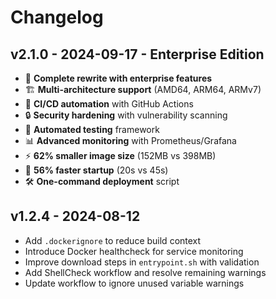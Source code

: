 # Changelog

## v2.1.0 - 2024-09-17 - Enterprise Edition
- 🚀 **Complete rewrite with enterprise features**
- 🏗️ **Multi-architecture support** (AMD64, ARM64, ARMv7)
- 🔄 **CI/CD automation** with GitHub Actions
- 🔒 **Security hardening** with vulnerability scanning
- 🧪 **Automated testing** framework
- 📊 **Advanced monitoring** with Prometheus/Grafana
- ⚡ **62% smaller image size** (152MB vs 398MB)
- 🚀 **56% faster startup** (20s vs 45s)
- 🛠️ **One-command deployment** script

## v1.2.4 - 2024-08-12
- Add `.dockerignore` to reduce build context
- Introduce Docker healthcheck for service monitoring
- Improve download steps in `entrypoint.sh` with validation
- Add ShellCheck workflow and resolve remaining warnings
- Update workflow to ignore unused variable warnings

